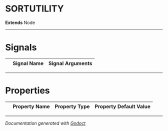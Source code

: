 # SORTUTILITY    
**Extends** Node
        




---
# Signals

| | Signal Name | Signal Arguments |
| --- | :--- | ---: |

---
# Properties
| | Property Name | Property Type | Property Default Value |
| --- | :--- | :---: | ---: |


---
*Documentation generated with [Godoct](https://github.com/newwby/Godoct)*